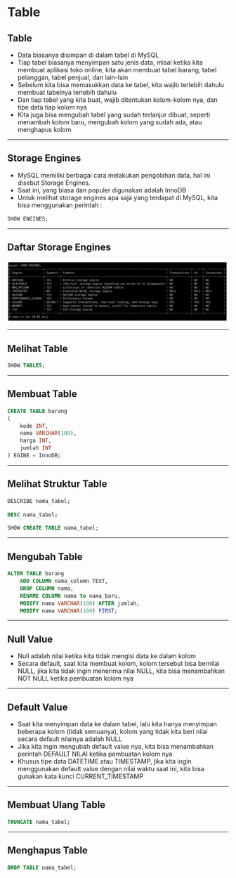 # Table

## Table

- Data biasanya disimpan di dalam tabel di MySQL
- Tiap tabel biasanya menyimpan satu jenis data, misal ketika kita membuat aplikasi toko online, kita akan membuat tabel barang, tabel pelanggan, tabel penjual, dan lain-lain
- Sebelum kita bisa memasukkan data ke tabel, kita wajib terlebih dahulu membuat tabelnya terlebih dahulu
- Dan tiap tabel yang kita buat, wajib ditentukan kolom-kolom nya, dan tipe data tiap kolom nya
- Kita juga bisa mengubah tabel yang sudah terlanjur dibuat, seperti menambah kolom baru, mengubah kolom yang sudah ada, atau menghapus kolom

---

## Storage Engines

- MySQL memiliki berbagai cara melakukan pengolahan data, hal ini disebut Storage Engines.
- Saat ini, yang biasa dan populer digunakan adalah InnoDB
- Untuk melihat storage engines apa saja yang terdapat di MySQL, kita bisa menggunakan perintah :

```sql
SHOW ENGINES;
```
---

## Daftar Storage Engines

![1](../assets/img/11/1.png)

---

## Melihat Table

```sql
SHOW TABLES;
```

---

## Membuat Table

```sql
CREATE TABLE barang
(
    kode INT,
    nama VARCHAR(100),
    harga INT,
    jumlah INT
) EGINE = InnoDB;
```

---

## Melihat Struktur Table

```sql
DESCRIBE nama_tabel;
```

```sql
DESC nama_tabel;
```

```sql
SHOW CREATE TABLE nama_tabel;
```

---

## Mengubah Table

```sql
ALTER TABLE barang
    ADD COLUMN nama_column TEXT,
    DROP COLUMN nama,
    RENAME COLUMN nama to nama_baru,
    MODIFY nama VARCHAR(100) AFTER jumlah,
    MODIFY nama VARCHAR(100) FIRST;
```

---

## Null Value

- Null adalah nilai ketika kita tidak mengisi data ke dalam kolom
- Secara default, saat kita membuat kolom, kolom tersebut bisa bernilai NULL, jika kita tidak ingin menerima nilai NULL, kita bisa menambahkan NOT NULL ketika pembuatan kolom nya

---

## Default Value
- Saat kita menyimpan data ke dalam tabel, lalu kita hanya menyimpan beberapa kolom (tidak semuanya), kolom yang tidak kita beri nilai secara default nilainya adalah NULL
- Jika kita ingin mengubah default value nya, kita bisa menambahkan perintah DEFAULT NILAI ketika pembuatan kolom nya
- Khusus tipe data DATETIME atau TIMESTAMP, jika kita ingin menggunakan default value dengan nilai waktu saat ini, kita bisa gunakan kata kunci CURRENT_TIMESTAMP

---

## Membuat Ulang Table

```sql
TRUNCATE nama_tabel;
```

---

## Menghapus Table

```sql
DROP TABLE nama_tabel;
```